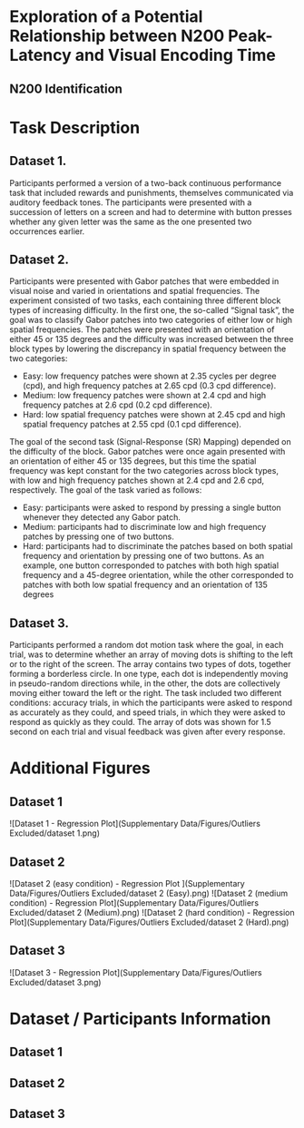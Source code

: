 <h1>Exploration of a Potential Relationship between N200 Peak-Latency and Visual Encoding Time</h1>
<h2>N200 Identification</h2>
<h2></h2>

<h1>Task Description</h1>
<h2>Dataset 1.</h2>
Participants performed a version of a two-back continuous performance task that included rewards and
punishments, themselves communicated via auditory feedback tones. The participants were presented with a
succession of letters on a screen and had to determine with button presses whether any given letter was the same as
the one presented two occurrences earlier.

<h2>Dataset 2.</h2>
Participants were presented with Gabor patches that were embedded in visual noise and varied in
orientations and spatial frequencies. The experiment consisted of two tasks, each containing three different block types
of increasing difficulty.
In the first one, the so-called “Signal task”, the goal was to classify Gabor patches into two categories of either low or
high spatial frequencies. The patches were presented with an orientation of either 45 or 135 degrees and the difficulty
was increased between the three block types by lowering the discrepancy in spatial frequency between the two
categories:

- Easy: low frequency patches were shown at 2.35 cycles per degree (cpd), and high frequency patches at 2.65 cpd
(0.3 cpd difference).
- Medium: low frequency patches were shown at 2.4 cpd and high frequency patches at 2.6 cpd (0.2 cpd
difference).
- Hard: low spatial frequency patches were shown at 2.45 cpd and high spatial frequency patches at 2.55 cpd (0.1
cpd difference).  

The goal of the second task (Signal-Response (SR) Mapping) depended on the difficulty of the block. Gabor patches were
once again presented with an orientation of either 45 or 135 degrees, but this time the spatial frequency was kept
constant for the two categories across block types, with low and high frequency patches shown at 2.4 cpd and 2.6 cpd,
respectively. The goal of the task varied as follows:
- Easy: participants were asked to respond by pressing a single button whenever they detected any Gabor patch.
- Medium: participants had to discriminate low and high frequency patches by pressing one of two buttons.
- Hard: participants had to discriminate the patches based on both spatial frequency and orientation by pressing
one of two buttons. As an example, one button corresponded to patches with both high spatial frequency and a
45-degree orientation, while the other corresponded to patches with both low spatial frequency and an
orientation of 135 degrees


<h2>Dataset 3.</h2>
Participants performed a random dot motion task where the goal, in each trial, was to determine
whether an array of moving dots is shifting to the left or to the right of the screen. The array contains two types of dots,
together forming a borderless circle. In one type, each dot is independently moving in pseudo-random directions while,
in the other, the dots are collectively moving either toward the left or the right. The task included two different
conditions: accuracy trials, in which the participants were asked to respond as accurately as they could, and speed trials,
in which they were asked to respond as quickly as they could. The array of dots was shown for 1.5 second on each trial
and visual feedback was given after every response.

<h1>Additional Figures</h1>
<h2>Dataset 1</h2>
![Dataset 1 - Regression Plot](Supplementary Data/Figures/Outliers Excluded/dataset 1.png)

<h2>Dataset 2</h2>
![Dataset 2 (easy condition) - Regression Plot ](Supplementary Data/Figures/Outliers Excluded/dataset 2 (Easy).png)
![Dataset 2 (medium condition) - Regression Plot](Supplementary Data/Figures/Outliers Excluded/dataset 2 (Medium).png)
![Dataset 2 (hard condition) - Regression Plot](Supplementary Data/Figures/Outliers Excluded/dataset 2 (Hard).png)

<h2>Dataset 3</h2>
![Dataset 3 - Regression Plot](Supplementary Data/Figures/Outliers Excluded/dataset 3.png)


<h1>Dataset / Participants Information</h1>
<h2>Dataset 1</h2>
<h2>Dataset 2</h2>
<h2>Dataset 3</h2>

